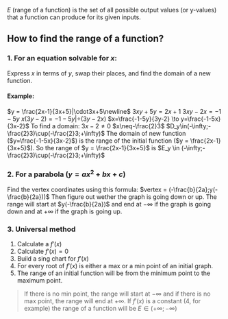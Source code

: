 $E$ (range of a function) is the set of all possible output values (or y-values) that a function can produce for its given inputs.

## How to find the range of a function?

### 1. For an equation solvable for $x$:

Express $x$ in terms of $y$, swap their places, and find the domain of a new function.
#### Example:
$y = \frac{2x-1}{3x+5}|\cdot3x+5\newline$
$3xy+5y=2x+1$
$3xy-2x=-1-5y$
$x(3y-2)=-1-5y |\div(3y-2x)$
$x=\frac{-1-5y}{3y-2} \to y=\frac{-1-5x}{3x-2}$
To find a domain:
$3x-2\neq0$
$x\neq-\frac{2}3$
$D_y\in(-\infty;-\frac{2}3)\cup(-\frac{2}3;+\infty)$
The domain of new function ($y=\frac{-1-5x}{3x-2}$) is the range of the initial function ($y = \frac{2x-1}{3x+5}$).
So the range of $y = \frac{2x-1}{3x+5}$ is $E_y \in (-\infty;-\frac{2}3)\cup(-\frac{2}3;+\infty)$
### 2. For a parabola ($y=ax^2+bx+c$)

Find the vertex coordinates using this formula:
	$vertex = (-\frac{b}{2a};y(-\frac{b}{2a}))$
Then figure out wether the graph is going down or up.
The range will start at $y(-\frac{b}{2a})$ and end at $-\infty$ if the graph is going down and at $+\infty$ if the graph is going up.
### 3. Universal method

1. Calculate a $f'(x)$
2. Calculate $f'(x)=0$
3. Build a sing chart for $f'(x)$
4. For every root of $f'(x)$ is either a max or a min point of an initial graph. 
5. The range of an initial function will be from the minimum point to the maximum point. 

> If there is no min point, the range will start at $-\infty$ and if there is no max point, the range will end at $+\infty$. If $f'(x)$ is a constant (4, for example) the range of a function will be $E\in(+\infty;-\infty)$

